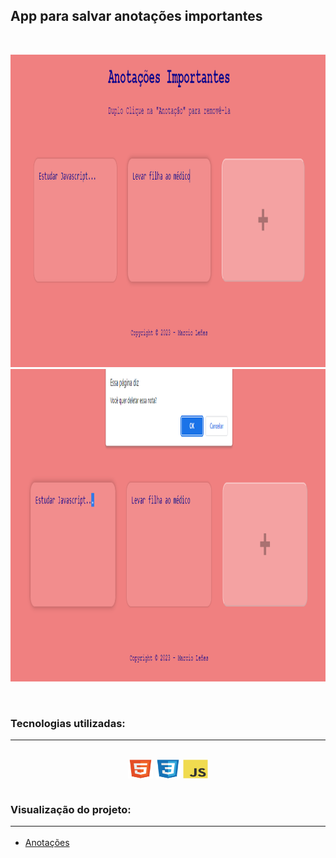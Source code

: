 ##  App para salvar anotações importantes
<br>
<p align="center">
  <img  alt="CSS" height="500" width="800" src="screenshot.do.projeto.png"></img>
  <img  alt="CSS" height="500" width="800" src="screenshot.do.projeto [deletar anotação].png"></img>
</p>
<br>

### Tecnologias utilizadas:
<hr>
<br>
<div align="center">
  <img align="center" alt="HTML" height="30" width="40" src="https://raw.githubusercontent.com/devicons/devicon/master/icons/html5/html5-original.svg">
  <img align="center" alt="CSS" height="30" width="40" src="https://raw.githubusercontent.com/devicons/devicon/master/icons/css3/css3-original.svg">
  <img align="center" alt="JavaScript" height="30" width="40" src="https://raw.githubusercontent.com/devicons/devicon/master/icons/javascript/javascript-original.svg">
</div>
<br>

### Visualização do projeto: <hr>

- [Anotações](https://anotacoes-importantes.netlify.app)
